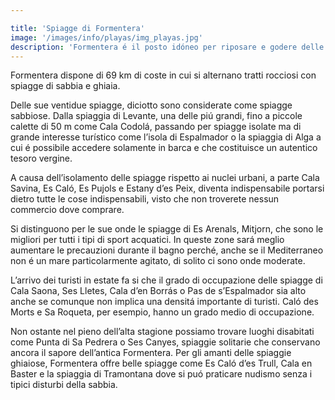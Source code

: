 ```yaml
---

title: 'Spiagge di Formentera'
image: '/images/info/playas/img_playas.jpg'
description: 'Formentera é il posto idóneo per riposare e godere delle sue spiagge circondate dalla natura. Le sue acque trasparenti, i colori verde-azzurri dei suoi fondali, la sabbia fine e bianca, il sole raggiante e le gradevoli temperatura, sono ragioni sufficienti per denominarla l’ultimo paradiso del Mediterraneo che vale la pena visitare.'
---
```



Formentera dispone di 69 km di coste in cui si alternano tratti rocciosi con spiagge di sabbia e ghiaia. 

Delle sue ventidue spiagge, diciotto sono considerate come spiagge sabbiose. Dalla spiaggia di Levante, una delle piú grandi, fino a piccole calette di 50 m come Cala Codolá, passando per spiagge isolate ma di grande interesse turístico come l’isola di Espalmador o la spiaggia di Alga a cui é possibile accedere solamente in barca e che costituisce un autentico tesoro vergine. 

A causa dell’isolamento delle spiagge rispetto ai nuclei urbani, a parte Cala Savina, Es Caló, Es Pujols e Estany d’es Peix, diventa indispensabile portarsi dietro tutte le cose indispensabili, visto che non troverete nessun commercio dove comprare.

Si distinguono per le sue onde le spiagge di Es Arenals, Mitjorn, che sono le migliori per tutti i tipi di sport acquatici. In queste zone sará meglio aumentare le precauzioni durante il bagno perché, anche se il Mediterraneo non é un mare particolarmente agitato, di solito ci sono onde moderate. 

L’arrivo dei turisti in estate fa si che il grado di occupazione delle spiagge di Cala Saona, Ses Lletes, Cala d’en Borrás o Pas de s’Espalmador sia alto anche se comunque non implica una densitá importante di turisti. Caló des Morts e Sa Roqueta, per esempio, hanno un grado medio di occupazione. 

Non ostante nel pieno dell’alta stagione possiamo trovare luoghi disabitati come Punta di Sa Pedrera o Ses Canyes, spiaggie solitarie che conservano ancora il sapore dell’antica Formentera. Per gli amanti delle spiaggie ghiaiose, Formentera offre belle spiagge come Es Caló d’es Trull, Cala en Baster e la spiaggia di Tramontana dove si puó praticare nudismo senza i tipici disturbi della sabbia.